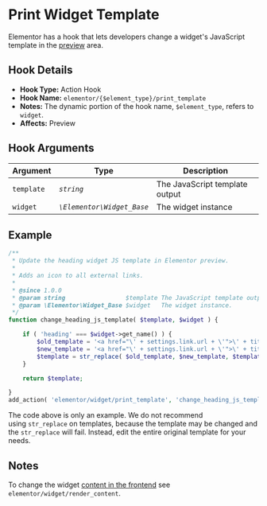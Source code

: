 # Print Widget Template

<Badge type="tip" vertical="top" text="Elementor Core" /> <Badge type="warning" vertical="top" text="Intermediate" />

Elementor has a hook that lets developers change a widget's JavaScript template in the [preview](/editor/elementor-preview) area.

## Hook Details

* **Hook Type:** Action Hook
* **Hook Name:** `elementor/{$element_type}/print_template`
* **Notes:** The dynamic portion of the hook name, `$element_type`, refers to `widget`.
* **Affects:** Preview

## Hook Arguments

| Argument   | Type                       | Description                     |
|------------|----------------------------|---------------------------------|
| `template` | _`string`_                 | The JavaScript template output  |
| `widget`   | _`\Elementor\Widget_Base`_ | The widget instance             |

## Example

```php
/**
 * Update the heading widget JS template in Elementor preview.
 *
 * Adds an icon to all external links.
 *
 * @since 1.0.0
 * @param string                 $template The JavaScript template output.
 * @param \Elementor\Widget_Base $widget   The widget instance.
 */
function change_heading_js_template( $template, $widget ) {

	if ( 'heading' === $widget->get_name() ) {
		$old_template = '<a href="\' + settings.link.url + \'">\' + title_html + \'</a>';
		$new_template = '<a href="\' + settings.link.url + \'">\' + title_html + ( settings.link.is_external ? \'<i class="fa fa-external-link" aria-hidden="true"></i>\' : \'\' ) + \'</a>';
		$template = str_replace( $old_template, $new_template, $template );
	}

	return $template;

}
add_action( 'elementor/widget/print_template', 'change_heading_js_template', 10, 2 );
```

The code above is only an example. We do not recommend using `str_replace` on templates, because the template may be changed and the `str_replace` will fail. Instead, edit the entire original template for your needs.

## Notes

To change the widget [content in the frontend](./render-widget-content) see `elementor/widget/render_content`.
